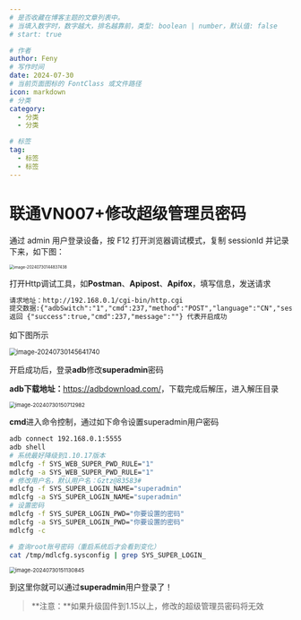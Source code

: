 ```yaml
---
# 是否收藏在博客主题的文章列表中。
# 当填入数字时，数字越大，排名越靠前，类型: boolean | number，默认值: false
# start: true

# 作者
author: Feny
# 写作时间
date: 2024-07-30
# 当前页面图标的 FontClass 或文件路径
icon: markdown
# 分类
category:
  - 分类
  - 分类

# 标签
tag:
  - 标签
  - 标签
---
```


# 联通VN007+修改超级管理员密码

通过 admin 用户登录设备，按 F12 打开浏览器调试模式，复制 sessionId 并记录下来，如下图：

<img src="http://oss.feny.ink/blogs/images/202407301448504.png" alt="image-20240730144837438" style="zoom: 50%;" />  

打开Http调试工具，如**Postman**、**Apipost**、**Apifox**，填写信息，发送请求

```markdown
请求地址：http://192.168.0.1/cgi-bin/http.cgi
提交数据:{"adbSwitch":"1","cmd":237,"method":"POST","language":"CN","sessionId":"修改成你自己sessionId"}
返回 {"success":true,"cmd":237,"message":""} 代表开启成功
```

如下图所示

<img src="http://oss.feny.ink/blogs/images/202407301456816.png" alt="image-20240730145641740" style="zoom: 80%;" /> 

开启成功后，登录**adb**修改**superadmin**密码

**adb下载地址：**<https://adbdownload.com/>，下载完成后解压，进入解压目录

<img src="http://oss.feny.ink/blogs/images/202407301507034.png" alt="image-20240730150712982" style="zoom: 67%;" /> 

**cmd**进入命令控制，通过如下命令设置superadmin用户密码

```bash
adb connect 192.168.0.1:5555
adb shell
# 系统最好降级到1.10.17版本
mdlcfg -f SYS_WEB_SUPER_PWD_RULE="1"
mdlcfg -a SYS_WEB_SUPER_PWD_RULE="1"
# 修改用户名，默认用户名：Gztz@83583#
mdlcfg -f SYS_SUPER_LOGIN_NAME="superadmin"
mdlcfg -a SYS_SUPER_LOGIN_NAME="superadmin"
# 设置密码
mdlcfg -f SYS_SUPER_LOGIN_PWD="你要设置的密码"
mdlcfg -a SYS_SUPER_LOGIN_PWD="你要设置的密码"
mdlcfg -c

# 查询root账号密码（重启系统后才会看到变化）
cat /tmp/mdlcfg.sysconfig | grep SYS_SUPER_LOGIN_
```

<img src="http://oss.feny.ink/blogs/images/202407301511893.png" alt="image-20240730151130845" style="zoom:67%;" /> 

到这里你就可以通过**superadmin**用户登录了！

> **注意：**如果升级固件到1.15以上，修改的超级管理员密码将无效